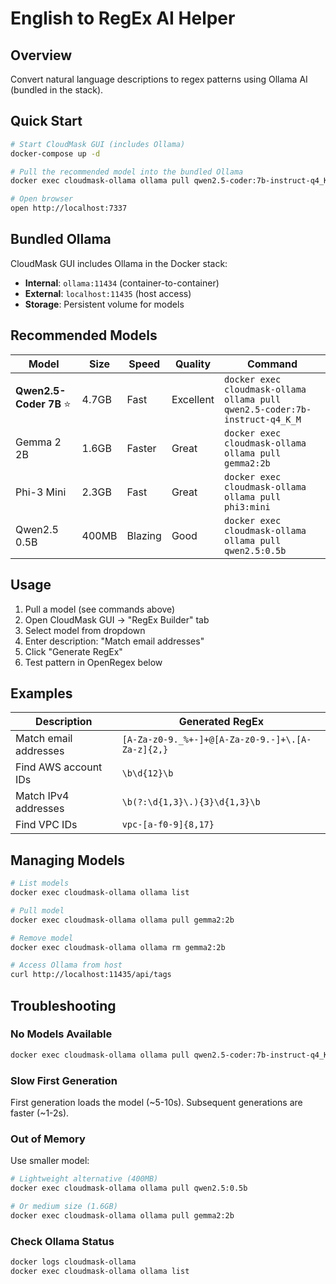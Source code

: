 # English to RegEx AI Helper

## Overview

Convert natural language descriptions to regex patterns using Ollama AI (bundled in the stack).

## Quick Start

```bash
# Start CloudMask GUI (includes Ollama)
docker-compose up -d

# Pull the recommended model into the bundled Ollama
docker exec cloudmask-ollama ollama pull qwen2.5-coder:7b-instruct-q4_K_M

# Open browser
open http://localhost:7337
```

## Bundled Ollama

CloudMask GUI includes Ollama in the Docker stack:
- **Internal**: `ollama:11434` (container-to-container)
- **External**: `localhost:11435` (host access)
- **Storage**: Persistent volume for models

## Recommended Models

| Model | Size | Speed | Quality | Command |
|-------|------|-------|---------|---------|
| **Qwen2.5-Coder 7B** ⭐ | 4.7GB | Fast | Excellent | `docker exec cloudmask-ollama ollama pull qwen2.5-coder:7b-instruct-q4_K_M` |
| Gemma 2 2B | 1.6GB | Faster | Great | `docker exec cloudmask-ollama ollama pull gemma2:2b` |
| Phi-3 Mini | 2.3GB | Fast | Great | `docker exec cloudmask-ollama ollama pull phi3:mini` |
| Qwen2.5 0.5B | 400MB | Blazing | Good | `docker exec cloudmask-ollama ollama pull qwen2.5:0.5b` |

## Usage

1. Pull a model (see commands above)
2. Open CloudMask GUI → "RegEx Builder" tab
3. Select model from dropdown
4. Enter description: "Match email addresses"
5. Click "Generate RegEx"
6. Test pattern in OpenRegex below

## Examples

| Description | Generated RegEx |
|-------------|----------------|
| Match email addresses | `[A-Za-z0-9._%+-]+@[A-Za-z0-9.-]+\.[A-Za-z]{2,}` |
| Find AWS account IDs | `\b\d{12}\b` |
| Match IPv4 addresses | `\b(?:\d{1,3}\.){3}\d{1,3}\b` |
| Find VPC IDs | `vpc-[a-f0-9]{8,17}` |

## Managing Models

```bash
# List models
docker exec cloudmask-ollama ollama list

# Pull model
docker exec cloudmask-ollama ollama pull gemma2:2b

# Remove model
docker exec cloudmask-ollama ollama rm gemma2:2b

# Access Ollama from host
curl http://localhost:11435/api/tags
```

## Troubleshooting

### No Models Available

```bash
docker exec cloudmask-ollama ollama pull qwen2.5-coder:7b-instruct-q4_K_M
```

### Slow First Generation

First generation loads the model (~5-10s). Subsequent generations are faster (~1-2s).

### Out of Memory

Use smaller model:
```bash
# Lightweight alternative (400MB)
docker exec cloudmask-ollama ollama pull qwen2.5:0.5b

# Or medium size (1.6GB)
docker exec cloudmask-ollama ollama pull gemma2:2b
```

### Check Ollama Status

```bash
docker logs cloudmask-ollama
docker exec cloudmask-ollama ollama list
```
